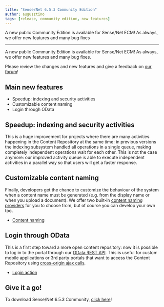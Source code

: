 ```yaml
---
title: "Sense/Net 6.5.3 Community Edition"
author: augusztino
tags: [release, community edition, new features]
---
```


A new public Community Edition is available for Sense/Net ECM! As always, we offer new features and many bug fixes

---

A new public Community Edition is available for Sense/Net ECM! As always, we offer new features and many bug fixes.

Please review the changes and new features and give a feedback on [our forum](http://forum.sensenet.com/>)!

## Main new features

-   Speedup: indexing and security activities
-   Customizable content naming
-   Login through OData

## Speedup: indexing and security activities

This is a huge improvement for projects where there are many activities happening in the Content Repository at the same time: in previous versions the indexing subsystem handled all operations in a single queue, making completely independent operations wait for each other. This is not the case anymore: our improved activity queue is able to execute independent activities in a parallel way so that users will get a faster response.

## Customizable content naming

Finally, developers get the chance to customize the behaviour of the system when a content name must be generated (e.g. from the display name or when you upload a document). We offer two built-in [content naming providers](http://wiki.sensenet.com/ContentNamingProvider>) for you to choose from, but of course you can develop your own too.

-   [Content naming](http://wiki.sensenet.com/Content_naming>)

## Login through OData

This is a first step toward a more open content repository: now it is possible to log in to the portal through our [OData REST API](http://wiki.sensenet.com/OData_REST_API>). This is useful for custom mobile applications or 3rd party portals that want to access the Content Repository using [cross-origin ajax calls](http://wiki.sensenet.com/Cross-origin_resource_sharing>).

-   [Login action](http://wiki.sensenet.com/Built-in_OData_actions_and_functions#Login_action_-_from_version_6.5.3>)

## Give it a go!

To download Sense/Net 6.5.3 Community, [click here](http://sensenet.codeplex.com/releases/view/620127)!

 

